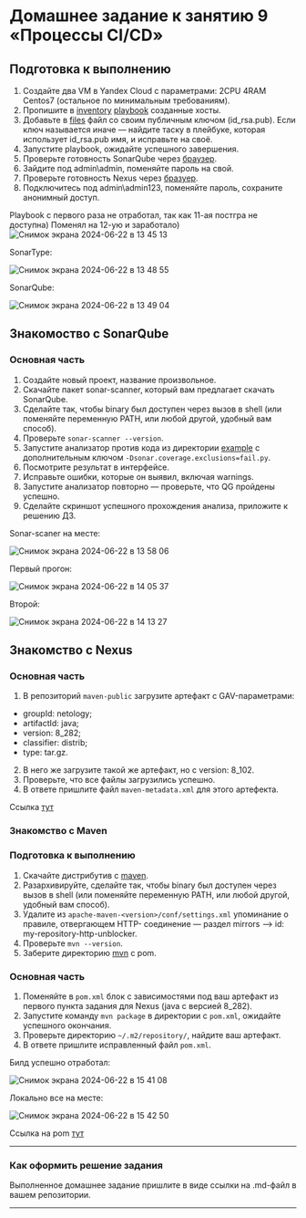 # Домашнее задание к занятию 9 «Процессы CI/CD»

## Подготовка к выполнению

1. Создайте два VM в Yandex Cloud с параметрами: 2CPU 4RAM Centos7 (остальное по минимальным требованиям).
2. Пропишите в [inventory](./infrastructure/inventory/cicd/hosts.yml) [playbook](./infrastructure/site.yml) созданные хосты.
3. Добавьте в [files](./infrastructure/files/) файл со своим публичным ключом (id_rsa.pub). Если ключ называется иначе — найдите таску в плейбуке, которая использует id_rsa.pub имя, и исправьте на своё.
4. Запустите playbook, ожидайте успешного завершения.
5. Проверьте готовность SonarQube через [браузер](http://localhost:9000).
6. Зайдите под admin\admin, поменяйте пароль на свой.
7.  Проверьте готовность Nexus через [бразуер](http://localhost:8081).
8. Подключитесь под admin\admin123, поменяйте пароль, сохраните анонимный доступ.

Playbook с первого раза не отработал, так как 11-ая постгра не доступна) Поменял на 12-ую и заработало) 
![Снимок экрана 2024-06-22 в 13 45 13](https://github.com/alexandreevich/mnt-homeworks/assets/109306886/0d11b01b-aa68-43d7-9a50-a3efe180ca49)

SonarType: 

![Снимок экрана 2024-06-22 в 13 48 55](https://github.com/alexandreevich/mnt-homeworks/assets/109306886/4d1f32ed-1170-4784-b1c1-9e6e4998e4ea)

SonarQube: 

![Снимок экрана 2024-06-22 в 13 49 04](https://github.com/alexandreevich/mnt-homeworks/assets/109306886/1c2b2a33-254f-4e18-8cda-5447978de2d1)

## Знакомоство с SonarQube

### Основная часть

1. Создайте новый проект, название произвольное.
2. Скачайте пакет sonar-scanner, который вам предлагает скачать SonarQube.
3. Сделайте так, чтобы binary был доступен через вызов в shell (или поменяйте переменную PATH, или любой другой, удобный вам способ).
4. Проверьте `sonar-scanner --version`.
5. Запустите анализатор против кода из директории [example](./example) с дополнительным ключом `-Dsonar.coverage.exclusions=fail.py`.
6. Посмотрите результат в интерфейсе.
7. Исправьте ошибки, которые он выявил, включая warnings.
8. Запустите анализатор повторно — проверьте, что QG пройдены успешно.
9. Сделайте скриншот успешного прохождения анализа, приложите к решению ДЗ.

Sonar-scaner на месте: 

![Снимок экрана 2024-06-22 в 13 58 06](https://github.com/alexandreevich/mnt-homeworks/assets/109306886/3957c85c-4c5e-47c1-8efa-c6b682d4c2ea)

Первый прогон:

![Снимок экрана 2024-06-22 в 14 05 37](https://github.com/alexandreevich/mnt-homeworks/assets/109306886/b1f4758d-731c-4e56-80b8-58c9230d3407)


Второй:

![Снимок экрана 2024-06-22 в 14 13 27](https://github.com/alexandreevich/mnt-homeworks/assets/109306886/1151e869-99b4-4507-a1b4-ad2c4820fd3b)




## Знакомство с Nexus

### Основная часть

1. В репозиторий `maven-public` загрузите артефакт с GAV-параметрами:

 *    groupId: netology;
 *    artifactId: java;
 *    version: 8_282;
 *    classifier: distrib;
 *    type: tar.gz.
   
2. В него же загрузите такой же артефакт, но с version: 8_102.
3. Проверьте, что все файлы загрузились успешно.
4. В ответе пришлите файл `maven-metadata.xml` для этого артефекта.

Ссылка [тут](https://github.com/alexandreevich/mnt-homeworks/blob/MNT-video/09-ci-03-cicd/mvn/maven-metadata.xml)

### Знакомство с Maven

### Подготовка к выполнению

1. Скачайте дистрибутив с [maven](https://maven.apache.org/download.cgi).
2. Разархивируйте, сделайте так, чтобы binary был доступен через вызов в shell (или поменяйте переменную PATH, или любой другой, удобный вам способ).
3. Удалите из `apache-maven-<version>/conf/settings.xml` упоминание о правиле, отвергающем HTTP- соединение — раздел mirrors —> id: my-repository-http-unblocker.
4. Проверьте `mvn --version`.
5. Заберите директорию [mvn](./mvn) с pom.

### Основная часть

1. Поменяйте в `pom.xml` блок с зависимостями под ваш артефакт из первого пункта задания для Nexus (java с версией 8_282).
2. Запустите команду `mvn package` в директории с `pom.xml`, ожидайте успешного окончания.
3. Проверьте директорию `~/.m2/repository/`, найдите ваш артефакт.
4. В ответе пришлите исправленный файл `pom.xml`.

Билд успешно отработал: 

![Снимок экрана 2024-06-22 в 15 41 08](https://github.com/alexandreevich/mnt-homeworks/assets/109306886/93bbacd5-0fb8-42ee-adb7-3bc1e7fde36a)

Локально все на месте: 

![Снимок экрана 2024-06-22 в 15 42 50](https://github.com/alexandreevich/mnt-homeworks/assets/109306886/cd093344-1fb2-4632-b971-28faac361789)


Ссылка на pom [тут](https://github.com/alexandreevich/mnt-homeworks/blob/MNT-video/09-ci-03-cicd/mvn/pom.xml)

---

### Как оформить решение задания

Выполненное домашнее задание пришлите в виде ссылки на .md-файл в вашем репозитории.

---
